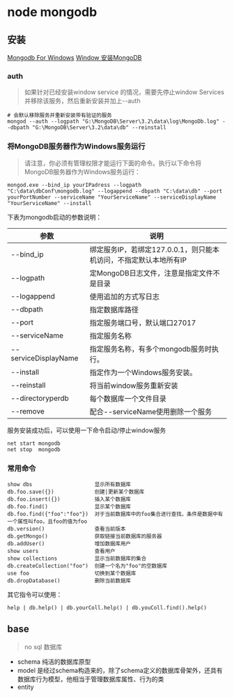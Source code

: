 # node mongodb

## 安装

[Mongodb For Windows](http://www.cnblogs.com/highsea90/p/4195927.html)
[Window 安装MongoDB](http://www.runoob.com/mongodb/mongodb-window-install.html)

### auth

> 如果针对已经安装window service 的情况，需要先停止window Services并移除该服务，然后重新安装并加上--auth


```shell
# 会默认移除服务并重新安装带有验证的服务
mongod --auth --logpath "G:\MongoDB\Server\3.2\data\log\MongoDb.log" --dbpath "G:\MongoDB\Server\3.2\data\db" --reinstall

```

### 将MongoDB服务器作为Windows服务运行

> 请注意，你必须有管理权限才能运行下面的命令。执行以下命令将MongoDB服务器作为Windows服务运行：

```shell
mongod.exe --bind_ip yourIPadress --logpath "C:\data\dbConf\mongodb.log" --logappend --dbpath "C:\data\db" --port yourPortNumber --serviceName "YourServiceName" --serviceDisplayName "YourServiceName" --install
```

下表为mongodb启动的参数说明：

|  参数                 |  说明                              |
|-----------------------|------------------------------------|
|--bind_ip              |绑定服务IP，若绑定127.0.0.1，则只能本机访问，不指定默认本地所有IP  |
|--logpath              |定MongoDB日志文件，注意是指定文件不是目录|
|--logappend            |使用追加的方式写日志|    
|--dbpath               |指定数据库路径|
|--port                 |指定服务端口号，默认端口27017|
|--serviceName          |指定服务名称|
|--serviceDisplayName   |指定服务名称，有多个mongodb服务时执行。|
|--install              |指定作为一个Windows服务安装。|
|--reinstall            |将当前window服务重新安装     |
|--directoryperdb       |每个数据库一个文件目录       |
|--remove               |配合--serviceName使用删除一个服务|

服务安装成功后，可以使用一下命令启动/停止window服务

```shell
net start mongodb
net stop  mongodb
```

### 常用命令
```shell
show dbs                    显示所有数据库
db.foo.save({})             创建|更新某个数据库
db.foo.insert({})           插入某个数据库
db.foo.find()               显示某个数据库
db.foo.find({"foo":"foo"})  对于当前数据库中的foo集合进行查找，条件是数据中有一个属性叫foo，且foo的值为foo
db.version()                查看当前版本
db.getMongo()               获取链接当前数据库的服务器
db.addUser()                增加数据库用户
show users                  查看用户
show collections            显示当前数据库的集合
db.createCollection("foo")  创建一个名为"foo"的空数据库
use foo                     切换到某个数据库
db.dropDatabase()           删除当前数据库

```

其它指令可以使用：

```shell
help | db.help() | db.yourColl.help() | db.youColl.find().help()
```


## base

> no sql 数据库

+ schema 纯洁的数据库原型
+ model  是经过schema构造来的，除了schema定义的数据库骨架外，还具有数据库行为模型，他相当于管理数据库属性、行为的类
+ entity